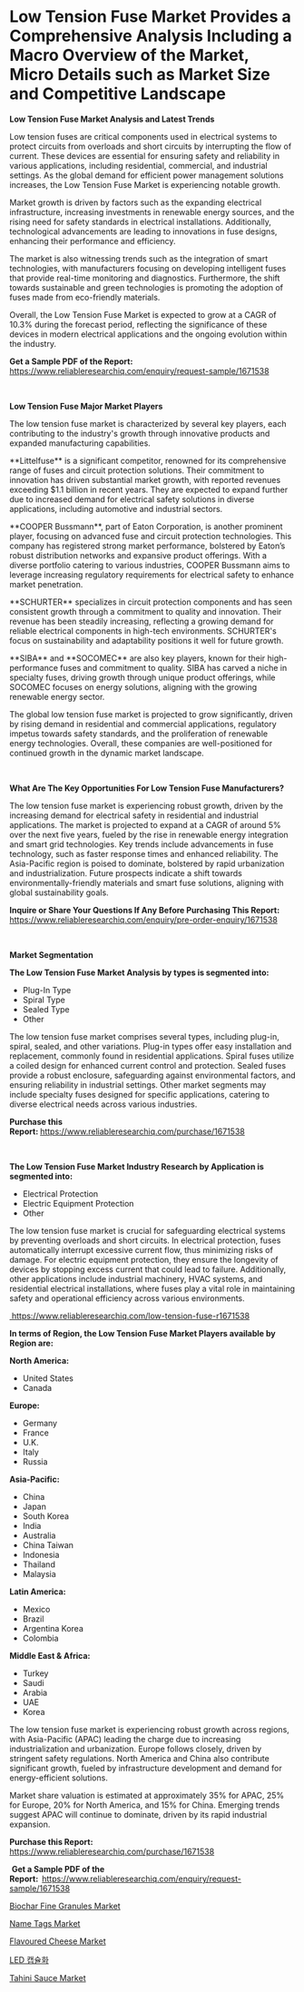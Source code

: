 <p><h1>Low Tension Fuse Market Provides a Comprehensive Analysis Including a Macro Overview of the Market, Micro Details such as Market Size and Competitive Landscape</h1></p><p><strong>Low Tension Fuse Market Analysis and Latest Trends</strong></p>
<p><p>Low tension fuses are critical components used in electrical systems to protect circuits from overloads and short circuits by interrupting the flow of current. These devices are essential for ensuring safety and reliability in various applications, including residential, commercial, and industrial settings. As the global demand for efficient power management solutions increases, the Low Tension Fuse Market is experiencing notable growth.</p><p>Market growth is driven by factors such as the expanding electrical infrastructure, increasing investments in renewable energy sources, and the rising need for safety standards in electrical installations. Additionally, technological advancements are leading to innovations in fuse designs, enhancing their performance and efficiency.</p><p>The market is also witnessing trends such as the integration of smart technologies, with manufacturers focusing on developing intelligent fuses that provide real-time monitoring and diagnostics. Furthermore, the shift towards sustainable and green technologies is promoting the adoption of fuses made from eco-friendly materials. </p><p>Overall, the Low Tension Fuse Market is expected to grow at a CAGR of 10.3% during the forecast period, reflecting the significance of these devices in modern electrical applications and the ongoing evolution within the industry.</p></p>
<p><strong>Get a Sample PDF of the Report:&nbsp;</strong> <a href="https://www.reliableresearchiq.com/enquiry/request-sample/1671538?utm_campaign=99&utm_medium=2&utm_source=Github&utm_content=ia&utm_term=10102024&utm_id=low-tension-fuse">https://www.reliableresearchiq.com/enquiry/request-sample/1671538</a></p>
<p>&nbsp;</p>
<p><strong>Low Tension Fuse Major Market Players</strong></p>
<p><p>The low tension fuse market is characterized by several key players, each contributing to the industry's growth through innovative products and expanded manufacturing capabilities. </p><p>**Littelfuse** is a significant competitor, renowned for its comprehensive range of fuses and circuit protection solutions. Their commitment to innovation has driven substantial market growth, with reported revenues exceeding $1.1 billion in recent years. They are expected to expand further due to increased demand for electrical safety solutions in diverse applications, including automotive and industrial sectors.</p><p>**COOPER Bussmann**, part of Eaton Corporation, is another prominent player, focusing on advanced fuse and circuit protection technologies. This company has registered strong market performance, bolstered by Eaton’s robust distribution networks and expansive product offerings. With a diverse portfolio catering to various industries, COOPER Bussmann aims to leverage increasing regulatory requirements for electrical safety to enhance market penetration.</p><p>**SCHURTER** specializes in circuit protection components and has seen consistent growth through a commitment to quality and innovation. Their revenue has been steadily increasing, reflecting a growing demand for reliable electrical components in high-tech environments. SCHURTER's focus on sustainability and adaptability positions it well for future growth.</p><p>**SIBA** and **SOCOMEC** are also key players, known for their high-performance fuses and commitment to quality. SIBA has carved a niche in specialty fuses, driving growth through unique product offerings, while SOCOMEC focuses on energy solutions, aligning with the growing renewable energy sector.</p><p>The global low tension fuse market is projected to grow significantly, driven by rising demand in residential and commercial applications, regulatory impetus towards safety standards, and the proliferation of renewable energy technologies. Overall, these companies are well-positioned for continued growth in the dynamic market landscape.</p></p>
<p>&nbsp;</p>
<p><strong>What Are The Key Opportunities For Low Tension Fuse Manufacturers?</strong></p>
<p><p>The low tension fuse market is experiencing robust growth, driven by the increasing demand for electrical safety in residential and industrial applications. The market is projected to expand at a CAGR of around 5% over the next five years, fueled by the rise in renewable energy integration and smart grid technologies. Key trends include advancements in fuse technology, such as faster response times and enhanced reliability. The Asia-Pacific region is poised to dominate, bolstered by rapid urbanization and industrialization. Future prospects indicate a shift towards environmentally-friendly materials and smart fuse solutions, aligning with global sustainability goals.</p></p>
<p><strong>Inquire or Share Your Questions If Any Before Purchasing This Report:</strong> <a href="https://www.reliableresearchiq.com/enquiry/pre-order-enquiry/1671538?utm_campaign=99&utm_medium=2&utm_source=Github&utm_content=ia&utm_term=10102024&utm_id=low-tension-fuse">https://www.reliableresearchiq.com/enquiry/pre-order-enquiry/1671538</a></p>
<p>&nbsp;</p>
<p><strong>Market Segmentation</strong></p>
<p><strong>The Low Tension Fuse Market Analysis by types is segmented into:</strong></p>
<p><ul><li>Plug-In Type</li><li>Spiral Type</li><li>Sealed Type</li><li>Other</li></ul></p>
<p><p>The low tension fuse market comprises several types, including plug-in, spiral, sealed, and other variations. Plug-in types offer easy installation and replacement, commonly found in residential applications. Spiral fuses utilize a coiled design for enhanced current control and protection. Sealed fuses provide a robust enclosure, safeguarding against environmental factors, and ensuring reliability in industrial settings. Other market segments may include specialty fuses designed for specific applications, catering to diverse electrical needs across various industries.</p></p>
<p><strong>Purchase this Report:&nbsp;</strong><a href="https://www.reliableresearchiq.com/purchase/1671538?utm_campaign=99&utm_medium=2&utm_source=Github&utm_content=ia&utm_term=10102024&utm_id=low-tension-fuse">https://www.reliableresearchiq.com/purchase/1671538</a></p>
<p>&nbsp;</p>
<p><strong>The Low Tension Fuse Market Industry Research by Application is segmented into:</strong></p>
<p><ul><li>Electrical Protection</li><li>Electric Equipment Protection</li><li>Other</li></ul></p>
<p><p>The low tension fuse market is crucial for safeguarding electrical systems by preventing overloads and short circuits. In electrical protection, fuses automatically interrupt excessive current flow, thus minimizing risks of damage. For electric equipment protection, they ensure the longevity of devices by stopping excess current that could lead to failure. Additionally, other applications include industrial machinery, HVAC systems, and residential electrical installations, where fuses play a vital role in maintaining safety and operational efficiency across various environments.</p></p>
<p><a href="https://www.reliableresearchiq.com/low-tension-fuse-r1671538?utm_campaign=99&utm_medium=2&utm_source=Github&utm_content=ia&utm_term=10102024&utm_id=low-tension-fuse">&nbsp;https://www.reliableresearchiq.com/low-tension-fuse-r1671538</a></p>
<p><strong>In terms of Region, the Low Tension Fuse Market Players available by Region are:</strong></p>
<p>
    <p> <strong> North America: </strong>
        <ul>
            <li>United States</li>
            <li>Canada</li>
        </ul>
        </p> 
    <p> <strong> Europe: </strong>
        <ul>
            <li>Germany</li>
            <li>France</li>
            <li>U.K.</li>
            <li>Italy</li>
            <li>Russia</li>
        </ul>
        </p> 
    <p> <strong> Asia-Pacific: </strong>
        <ul>
            <li>China</li>
            <li>Japan</li>
            <li>South Korea</li>
            <li>India</li>
            <li>Australia</li>
            <li>China Taiwan</li>
            <li>Indonesia</li>
            <li>Thailand</li>
            <li>Malaysia</li>
        </ul>
        </p> 
    <p> <strong> Latin America: </strong>
        <ul>
            <li>Mexico</li>
            <li>Brazil</li>
            <li>Argentina Korea</li>
            <li>Colombia</li>
        </ul>
        </p> 
    <p> <strong> Middle East & Africa: </strong>
        <ul>
            <li>Turkey</li>
            <li>Saudi</li>
            <li>Arabia</li>
            <li>UAE</li>
            <li>Korea</li>
        </ul>
    </p>
    </p>
<p><p>The low tension fuse market is experiencing robust growth across regions, with Asia-Pacific (APAC) leading the charge due to increasing industrialization and urbanization. Europe follows closely, driven by stringent safety regulations. North America and China also contribute significant growth, fueled by infrastructure development and demand for energy-efficient solutions. </p><p>Market share valuation is estimated at approximately 35% for APAC, 25% for Europe, 20% for North America, and 15% for China. Emerging trends suggest APAC will continue to dominate, driven by its rapid industrial expansion.</p></p>
<p><strong>Purchase this Report: </strong><a href="https://www.reliableresearchiq.com/purchase/1671538?utm_campaign=99&utm_medium=2&utm_source=Github&utm_content=ia&utm_term=10102024&utm_id=low-tension-fuse">https://www.reliableresearchiq.com/purchase/1671538</a></p>
<p>&nbsp;<strong>Get a Sample PDF of the Report:&nbsp;&nbsp;</strong><a href="https://www.reliableresearchiq.com/enquiry/request-sample/1671538?utm_campaign=99&utm_medium=2&utm_source=Github&utm_content=ia&utm_term=10102024&utm_id=low-tension-fuse">https://www.reliableresearchiq.com/enquiry/request-sample/1671538</a></p>
<p><strong></strong></p>
<p><p><a href="https://github.com/alespiliffe/Market-Research-Report-List-1/blob/main/biochar-fine-granules-market.md?utm_campaign=99&utm_medium=2&utm_source=Github&utm_content=ia&utm_term=10102024&utm_id=low-tension-fuse">Biochar Fine Granules Market</a></p><p><a href="https://www.linkedin.com/pulse/unlocking-growth-potential-strategic-analysis-name-tags-qaocc?utm_campaign=99&utm_medium=2&utm_source=Github&utm_content=ia&utm_term=10102024&utm_id=low-tension-fuse">Name Tags Market</a></p><p><a href="https://issuu.com/reportprime-2/docs/flavoured-cheese-market-size-2030.p_aa13a8d1285fb7?utm_campaign=99&utm_medium=2&utm_source=Github&utm_content=ia&utm_term=10102024&utm_id=low-tension-fuse">Flavoured Cheese Market</a></p><p><a href="https://github.com/sougarounis/Market-Research-Report-List-6/blob/main/193287617541.md?utm_campaign=99&utm_medium=2&utm_source=Github&utm_content=ia&utm_term=10102024&utm_id=low-tension-fuse">LED 캡슐화</a></p><p><a href="https://issuu.com/reportprime-2/docs/tahini-sauce-market-size-2030.pptx_00029bb01bfd50?utm_campaign=99&utm_medium=2&utm_source=Github&utm_content=ia&utm_term=10102024&utm_id=low-tension-fuse">Tahini Sauce Market</a></p></p>